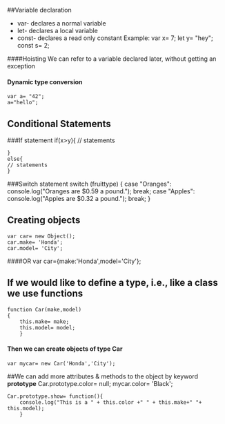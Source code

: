 ##Variable declaration
* var- declares a normal variable
* let- declares a local variable
* const- declares a read only constant
Example:
	var x= 7;
	let y= "hey";
	const s= 2;

####Hoisting
We can refer to a variable declared later, without getting an exception

#### Dynamic type conversion
	var a= "42";
	a="hello";

## Conditional Statements
###If statement
	if(x>y){
	// statements

	}
	else{
	// statements
	}

###Switch statement
	switch (fruittype) {
			case "Oranges":
				console.log("Oranges are $0.59 a pound.");
			break;
			case "Apples":
				console.log("Apples are $0.32 a pound.");
			break;
		}
## Creating objects
	var car= new Object();
	car.make= 'Honda';
	car.model= 'City';
####OR
	var car={make:'Honda',model='City'};

## If we would like to define a type, i.e., like a class we use functions
	function Car(make,model)
	{
		this.make= make;
		this.model= model;
		}

#### Then we can create objects of type Car
	var mycar= new Car('Honda','City');

##We can add more attributes & methods to the object by keyword **prototype**
	Car.prototype.color= null;
	mycar.color= 'Black';

	Car.prototype.show= function(){
		console.log("This is a " + this.color +" " + this.make+" "+ this.model);
		}
